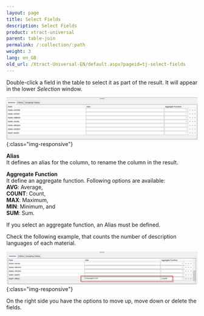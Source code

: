 ```yaml
---
layout: page
title: Select Fields
description: Select Fields
product: xtract-universal
parent: table-join
permalink: /:collection/:path
weight: 3
lang: en_GB
old_url: /Xtract-Universal-EN/default.aspx?pageid=tj-select-fields
---
```


Double-click a field in the table to select it as part of the result. It will appear in the lower *Selection* window. 

![tj-selected-columns](/img/content/tj-selected-columns.jpg){:class="img-responsive"}

**Alias**<br>
It defines an alias for the column, to rename the column in the result.  

**Aggregate Function** <br>
It define an aggregate function. Following options are available: <br>
**AVG**: Average,<br>
**COUNT**: Count, <br>
**MAX**: Maximum,<br>
**MIN**: Minimum, and <br>
**SUM**: Sum. <br>

If you select an aggregate function, an Alias must be defined. 

Check the following example, that counts the number of description languages of each material. 

![tj-aggregate-count](/img/content/tj-aggregate-count.jpg){:class="img-responsive"}

On the right side you have the options to move up, move down or delete the fields.